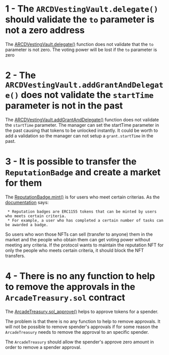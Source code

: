 1 - The `ARCDVestingVault.delegate()` should validate the `to` parameter is not a zero address
==

The [ARCDVestingVault.delegate()](https://github.com/code-423n4/2023-07-arcade/blob/f8ac4e7c4fdea559b73d9dd5606f618d4e6c73cd/contracts/ARCDVestingVault.sol#L260) function does not validate that the `to` parameter is not zero. The voting power will be lost if the `to` parameter is zero

2 - The `ARCDVestingVault.addGrantAndDelegate()` does not validate the `startTime` parameter is not in the past
==

The [ARCDVestingVault.addGrantAndDelegate()](https://github.com/code-423n4/2023-07-arcade/blob/f8ac4e7c4fdea559b73d9dd5606f618d4e6c73cd/contracts/ARCDVestingVault.sol#L91C14-L91C33) function does not validate the `startTime` parameter. The manager can set the startTime parameter in the past causing that tokens to be unlocked instantly. It could be worth to add a validation so the manager can not setup a `grant.startTime` in the past.


3 - It is possible to transfer the `ReputationBadge` and create a market for them
==

The [ReputationBadge.mint()](https://github.com/code-423n4/2023-07-arcade/blob/f8ac4e7c4fdea559b73d9dd5606f618d4e6c73cd/contracts/nft/ReputationBadge.sol#L98) is for users who meet certain criterias. As the [documentation](https://github.com/code-423n4/2023-07-arcade/blob/f8ac4e7c4fdea559b73d9dd5606f618d4e6c73cd/contracts/nft/ReputationBadge.sol#L29) says:

```
 * Reputation badges are ERC1155 tokens that can be minted by users who meets certain criteria.
 * For example, a user who has completed a certain number of tasks can be awarded a badge.
```

So users who won those NFTs can sell (transfer to anyone) them in the market and the people who obtain them can get voting power without meeting any criteria. If the protocol wants to maintain the reputation NFT for only the people who meets certain criteria, it should block the NFT transfers.


4 - There is no any function to help to remove the approvals in the `ArcadeTreasury.sol` contract
==

The [ArcadeTreasury.sol_approve()](https://github.com/code-423n4/2023-07-arcade/blob/f8ac4e7c4fdea559b73d9dd5606f618d4e6c73cd/contracts/ArcadeTreasury.sol#L384) helps to approve tokens for a spender.

The problem is that there is no any function to help to remove approvals. It will not be possible to remove spender's approvals if for some reason the `ArcadeTreasury` needs to remove the approval to an specific spender.

The `ArcadeTreasury` should allow the spender's approve zero amount in order to remove a spender approval.
